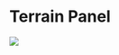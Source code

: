 # Terrain Panel

![](https://github.com/UltraEngine/Documentation/blob/master/Images/terrainpanel.png)
